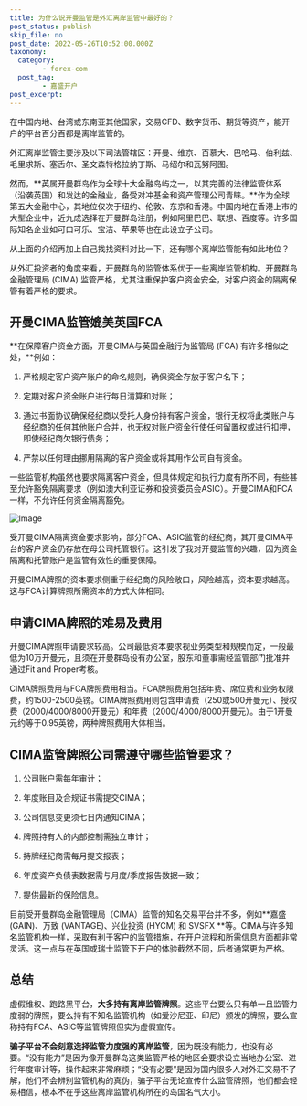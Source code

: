 ```yaml
---
title: 为什么说开曼监管是外汇离岸监管中最好的？
post_status: publish
skip_file: no
post_date: 2022-05-26T10:52:00.000Z
taxonomy:
  category:
        - forex-com
  post_tag:
        - 嘉盛开户
post_excerpt: 
---
```

在中国内地、台湾或东南亚其他国家，交易CFD、数字货币、期货等资产，能开户的平台百分百都是离岸监管的。

外汇离岸监管主要涉及以下司法管辖区：开曼、维京、百慕大、巴哈马、伯利兹、毛里求斯、塞舌尔、圣文森特格拉纳丁斯、马绍尔和瓦努阿图。

然而，**英属开曼群岛作为全球十大金融岛屿之一，以其完善的法律监管体系（沿袭英国）和发达的金融业，备受对冲基金和资产管理公司青睐。**作为全球第五大金融中心，其地位仅次于纽约、伦敦、东京和香港。中国内地在香港上市的大型企业中，近九成选择在开曼群岛注册，例如阿里巴巴、联想、百度等。许多国际知名企业如可口可乐、宝洁、苹果等也在此设立子公司。

从上面的介绍再加上自己找找资料对比一下，还有哪个离岸监管能有如此地位？

从外汇投资者的角度来看，开曼群岛的监管体系优于一些离岸监管机构。开曼群岛金融管理局 (CIMA) 监管严格，尤其注重保护客户资金安全，对客户资金的隔离保管有着严格的要求。

## 开曼CIMA监管媲美英国FCA

**在保障客户资金方面，开曼CIMA与英国金融行为监管局 (FCA) 有许多相似之处，**例如：

1. 严格规定客户资产账户的命名规则，确保资金存放于客户名下；

1. 定期对客户资金账户进行每日清算和对账；

1. 通过书面协议确保经纪商以受托人身份持有客户资金，银行无权将此类账户与经纪商的任何其他账户合并，也无权对账户资金行使任何留置权或进行扣押，即使经纪商欠银行债务；

1. 严禁以任何理由挪用隔离的客户资金或将其用作公司自有资金。

一些监管机构虽然也要求隔离客户资金，但具体规定和执行力度有所不同，有些甚至允许豁免隔离要求（例如澳大利亚证券和投资委员会ASIC）。开曼CIMA和FCA一样，不允许任何资金隔离豁免。

![Image](https://prod-files-secure.s3.us-west-2.amazonaws.com/39ed1227-6d7d-4570-be36-9ccd4a2c4241/bd849744-3fcb-4a37-8312-357962c8f065/image.png?X-Amz-Algorithm=AWS4-HMAC-SHA256&X-Amz-Content-Sha256=UNSIGNED-PAYLOAD&X-Amz-Credential=ASIAZI2LB466YBAVYKMW%2F20250525%2Fus-west-2%2Fs3%2Faws4_request&X-Amz-Date=20250525T101346Z&X-Amz-Expires=3600&X-Amz-Security-Token=IQoJb3JpZ2luX2VjEGIaCXVzLXdlc3QtMiJHMEUCIQCt%2Bqlp2jioUiaC85DcQQssfJ3pcdnA81bWNDS7FZjIAQIgMNajUD34EePDHyvwAUxfM8LSmIlVYbC641y%2FvJbOjuQq%2FwMIKxAAGgw2Mzc0MjMxODM4MDUiDHi%2BtgQbdNG6E5fBDircA9iB0%2F6iRWuwNOI2E56VQIuK0XAThcD1m6w39u0escVbbpSJzxFdeMLszsoSwoCyvdJIU%2Bb%2BNHOJY9PFSMSUoBK1NvMumAQcgjaN14uPO8PafrfUXUoz%2B3E11GapiSIvnJYqDWHUSqqFNjG%2FFe9J%2BYRhH1EtFZdSXDXiiutPQ2EuFkCVtkDTXEiAbqkvQvMFudwRtuZY0nVZG04M4OXKcrHvX0zGfwqfx66od2wH3dsCT2eSfJZUOsms8JrPRTx40k8NbURixgId4koQMavNiBRpN7lCL%2FguBApJVyfohW5J844C7kBQAJhCeIjpa8vF90MwlAZbMH8Y%2F2DTSbhxlgWuW%2FAu3FwOPX%2BuQna2BqrGaV6LL1QX8h3xNwoEx4tAqXZVesq2%2BDYxxveMVCZM%2F2Go7n9ByqHeRD4V1ckQMvxzox4GgHhMQSBzhQTZrBG8VsAANk0KwazE8SY8ve2fGxKehD2L2K3DRUY%2B72QSTWabf6XjeiCpQtoooW4cAgxDobpm%2FBNvuc%2FVcjO7Bsvlisf5qggf5ocbzYCuVhj3OrvdiYwaCmZGl4uhTSKyVGS6NAsYWbfVMUjMEGXRIwaJE%2FBnrOkli%2FJNnzEUMQ%2FKBhArjqlX43QWuR8pjeJPMKfGy8EGOqUBPS%2B6a12d9lfC35f21qZrp62%2FI6GPXj4b%2F0LIsKymDxFpSgrYjW6ZniUkUsQreEK3p7likOlqO11iX1z%2FjFn%2FsYw9VzwBfaokLHlp8U3TyNtNU9gEiW6CQGqOMwCN4uLahGA3UrIxEKB6VX1QuIJUCbl6mZM9dNlg5OHXjOA%2F0HWPSOyM5KpTwLsi%2BcryFd0aupokKJJDy9pTk2PuMkvjh3WUuaCH&X-Amz-Signature=6f39606ad304f36faae96b52bf8aeb866de2ce9b77811137077dc5741c5beed1&X-Amz-SignedHeaders=host&x-id=GetObject)

受开曼CIMA隔离资金要求影响，部分FCA、ASIC监管的经纪商，其开曼CIMA平台的客户资金仍存放在母公司托管银行。这引发了我对开曼监管的兴趣，因为资金隔离和托管账户是监管有效性的重要保障。

开曼CIMA牌照的资本要求侧重于经纪商的风险敞口，风险越高，资本要求越高。这与FCA计算牌照所需资本的方式大体相同。

## **申请CIMA牌照的难易及费用**

开曼CIMA牌照申请要求较高。公司最低资本要求视业务类型和规模而定，一般最低为10万开曼元，且须在开曼群岛设有办公室，股东和董事需经监管部门批准并通过Fit and Proper考核。

CIMA牌照费用与FCA牌照费用相当。FCA牌照费用包括年费、席位费和业务权限费，约1500-2500英镑。CIMA牌照费用则包含申请费（250或500开曼元）、授权费（2000/4000/8000开曼元）和年费（2000/4000/8000开曼元）。由于1开曼元约等于0.95英镑，两种牌照费用大体相当。

## CIMA监管牌照公司需遵守哪些监管要求？

1. 公司账户需每年审计；

1. 年度账目及合规证书需提交CIMA；

1. 公司信息变更须七日内通知CIMA；

1. 牌照持有人的内部控制需独立审计；

1. 持牌经纪商需每月提交报表；

1. 年度资产负债表数据需与月度/季度报告数据一致；

1. 提供最新的保险信息。

目前受开曼群岛金融管理局（CIMA）监管的知名交易平台并不多，例如**嘉盛 (GAIN)、万致 (VANTAGE)、兴业投资 (HYCM) 和 SVSFX **等。CIMA与许多知名监管机构一样，采取有利于客户的监管措施，在开户流程和所需信息方面都非常灵活。这一点与在英国或瑞士监管下开户的体验截然不同，后者通常更为严格。

## 总结

虚假维权、跑路黑平台，**大多持有离岸监管牌照**。这些平台要么只有单一且监管力度弱的牌照，要么持有不知名监管机构（如爱沙尼亚、印尼）颁发的牌照，要么宣称持有FCA、ASIC等监管牌照但实为虚假宣传。

**骗子平台不会刻意选择监管力度强的离岸监管**，因为既没有能力，也没有必要。“没有能力”是因为像开曼群岛这类监管严格的地区会要求设立当地办公室、进行年度审计等，操作起来非常麻烦；“没有必要”是因为国内很多人对外汇交易不了解，他们不会辨别监管机构的真伪，骗子平台无论宣传什么监管牌照，他们都会轻易相信，根本不在乎这些离岸监管机构所在的岛国名气大小。